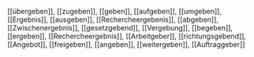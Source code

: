 [[übergeben]], [[zugeben]], [[geben]], [[aufgeben]], [[umgeben]], [[Ergebnis]], [[ausgeben]], [[Rechercheergebenis]], [[abgeben]], [[Zwischenergebnis]], [[gesetzgebend]], [[Vergebung]], [[begeben]], [[ergeben]], [[Rechercheergebnis]], [[Arbeitgeber]], [[richtungsgebend]], [[Angebot]], [[freigeben]], [[angeben]], [[weitergeben]], [[Auftraggeber]]